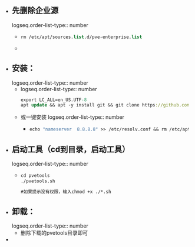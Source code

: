 - ## 先删除企业源
  logseq.order-list-type:: number
	- ```clojure
	  rm /etc/apt/sources.list.d/pve-enterprise.list
	  ```
	-
- ## 安装：
  logseq.order-list-type:: number
	- logseq.order-list-type:: number
	  ```clojure
	  export LC_ALL=en_US.UTF-8
	  apt update && apt -y install git && git clone https://github.com/ivanhao/pvetools.git
	  ```
	- 或一键安装
	  logseq.order-list-type:: number
		- ```clojure
		  echo "nameserver  8.8.8.8" >> /etc/resolv.conf && rm /etc/apt/sources.list.d/pve-enterprise.list && export LC_ALL=en_US.UTF-8 && apt update && apt -y install git && git clone https://github.com/ivanhao/pvetools.git && cd pvetools && ./pvetools.sh
		  ```
- ## 启动工具（cd到目录，启动工具）
  logseq.order-list-type:: number
	- ```clojure
	  cd pvetools
	  ./pvetools.sh
	  
	  #如果提示没有权限，输入chmod +x ./*.sh
	  ```
- ## 卸载：
  logseq.order-list-type:: number
	- 删除下载的pvetools目录即可
-